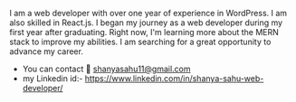 I am a web developer with over one year of experience in WordPress. I am also skilled in React.js. I began my journey as a web developer during my first year after graduating. Right now, I'm learning more about the MERN stack to improve my abilities. I am searching for a great opportunity to advance my career.
- You can contact 📧 shanyasahu11@gmail.com
- my Linkedin id:- https://www.linkedin.com/in/shanya-sahu-web-developer/


<!---
Shanya-Sahu/Shanya-Sahu is a ✨ special ✨ repository because its `README.md` (this file) appears on your GitHub profile.
You can click the Preview link to take a look at your changes.
--->
